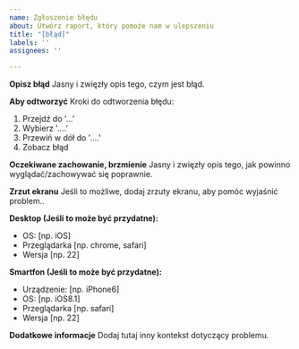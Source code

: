 ```yaml
---
name: Zgłoszenie błędu
about: Utwórz raport, który pomoże nam w ulepszeniu
title: "[błąd]"
labels: ''
assignees: ''

---
```


**Opisz błąd**
Jasny i zwięzły opis tego, czym jest błąd.

**Aby odtworzyć**
Kroki do odtworzenia błędu:
1. Przejdź do '...'
2. Wybierz '....'
3. Przewiń w dół do '....'
4. Zobacz błąd

**Oczekiwane zachowanie, brzmienie**
Jasny i zwięzły opis tego, jak powinno wyglądać/zachowywać się poprawnie.

**Zrzut ekranu**
Jeśli to możliwe, dodaj zrzuty ekranu, aby pomóc wyjaśnić problem..

**Desktop (Jeśli to może być przydatne):**
 - OS: [np. iOS]
 - Przeglądarka [np. chrome, safari]
 - Wersja [np. 22]

**Smartfon (Jeśli to może być przydatne):**
 - Urządzenie: [np. iPhone6]
 - OS: [np. iOS8.1]
 - Przeglądarka [np. safari]
 - Wersja [np. 22]

**Dodatkowe informacje**
Dodaj tutaj inny kontekst dotyczący problemu.
